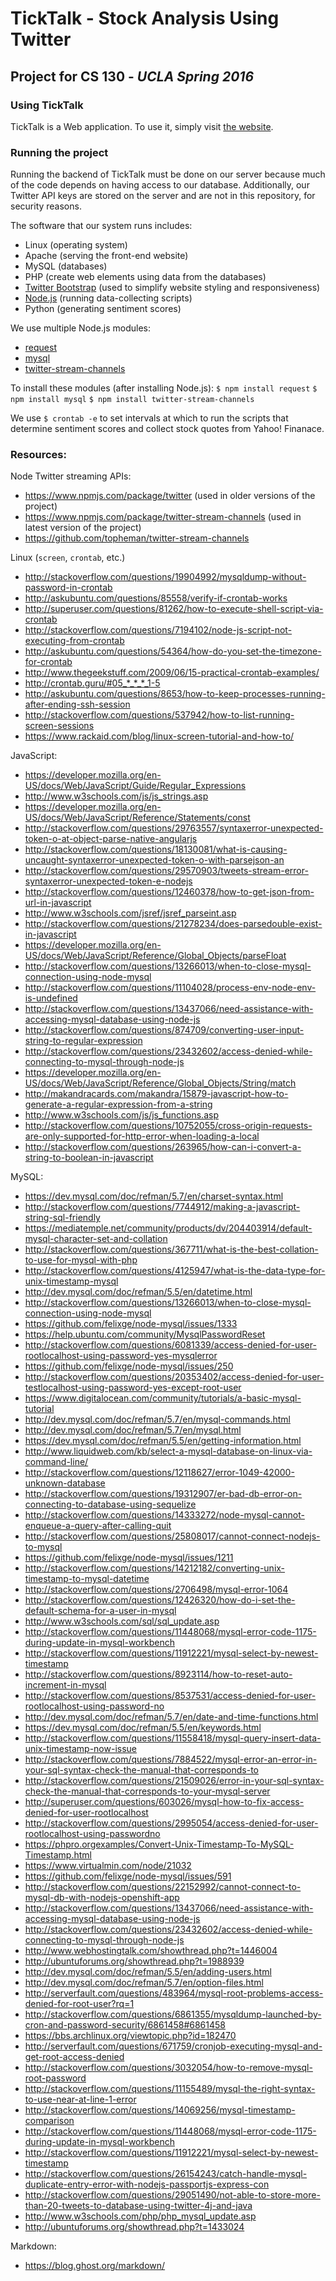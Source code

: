 # TickTalk - Stock Analysis Using Twitter
## Project for CS 130 - *UCLA Spring 2016*

### Using TickTalk

TickTalk is a Web application.  To use it, simply visit [the website](http://52.27.111.35/).

### Running the project

Running the backend of TickTalk must be done on our server because much of the code depends on having access to our database.
Additionally, our Twitter API keys are stored on the server and are not in this repository, for security reasons.

The software that our system runs includes:
* Linux (operating system)
* Apache (serving the front-end website)
* MySQL (databases)
* PHP (create web elements using data from the databases)
* [Twitter Bootstrap](http://getbootstrap.com/2.3.2/) (used to simplify website styling and responsiveness)
* [Node.js](https://nodejs.org/en/) (running data-collecting scripts)
* Python (generating sentiment scores)

We use multiple Node.js modules:
* [request](https://github.com/request/request)
* [mysql](https://github.com/felixge/node-mysql)
* [twitter-stream-channels](https://www.npmjs.com/package/twitter-stream-channels)

To install these modules (after installing Node.js):
`$ npm install request`
`$ npm install mysql`
`$ npm install twitter-stream-channels`

We use `$ crontab -e` to set intervals at which to run the scripts that determine sentiment scores and collect stock quotes from Yahoo! Finanace.

### Resources:

Node Twitter streaming APIs:
* https://www.npmjs.com/package/twitter (used in older versions of the project)
* https://www.npmjs.com/package/twitter-stream-channels (used in latest version of the project)
* https://github.com/topheman/twitter-stream-channels

Linux (`screen`, `crontab`, etc.)
* http://stackoverflow.com/questions/19904992/mysqldump-without-password-in-crontab
* http://askubuntu.com/questions/85558/verify-if-crontab-works
* http://superuser.com/questions/81262/how-to-execute-shell-script-via-crontab
* http://stackoverflow.com/questions/7194102/node-js-script-not-executing-from-crontab
* http://askubuntu.com/questions/54364/how-do-you-set-the-timezone-for-crontab
* http://www.thegeekstuff.com/2009/06/15-practical-crontab-examples/
* http://crontab.guru/#05_*_*_*_1-5
* http://askubuntu.com/questions/8653/how-to-keep-processes-running-after-ending-ssh-session
* http://stackoverflow.com/questions/537942/how-to-list-running-screen-sessions
* https://www.rackaid.com/blog/linux-screen-tutorial-and-how-to/

JavaScript:
* https://developer.mozilla.org/en-US/docs/Web/JavaScript/Guide/Regular_Expressions
* http://www.w3schools.com/js/js_strings.asp
* https://developer.mozilla.org/en-US/docs/Web/JavaScript/Reference/Statements/const
* http://stackoverflow.com/questions/29763557/syntaxerror-unexpected-token-o-at-object-parse-native-angularjs
* http://stackoverflow.com/questions/18130081/what-is-causing-uncaught-syntaxerror-unexpected-token-o-with-parsejson-an
* http://stackoverflow.com/questions/29570903/tweets-stream-error-syntaxerror-unexpected-token-e-nodejs
* http://stackoverflow.com/questions/12460378/how-to-get-json-from-url-in-javascript
* http://www.w3schools.com/jsref/jsref_parseint.asp
* http://stackoverflow.com/questions/21278234/does-parsedouble-exist-in-javascript
* https://developer.mozilla.org/en-US/docs/Web/JavaScript/Reference/Global_Objects/parseFloat
* http://stackoverflow.com/questions/13266013/when-to-close-mysql-connection-using-node-mysql
* http://stackoverflow.com/questions/11104028/process-env-node-env-is-undefined
* http://stackoverflow.com/questions/13437066/need-assistance-with-accessing-mysql-database-using-node-js
* http://stackoverflow.com/questions/874709/converting-user-input-string-to-regular-expression
* http://stackoverflow.com/questions/23432602/access-denied-while-connecting-to-mysql-through-node-js
* https://developer.mozilla.org/en-US/docs/Web/JavaScript/Reference/Global_Objects/String/match
* http://makandracards.com/makandra/15879-javascript-how-to-generate-a-regular-expression-from-a-string
* http://www.w3schools.com/js/js_functions.asp
* http://stackoverflow.com/questions/10752055/cross-origin-requests-are-only-supported-for-http-error-when-loading-a-local
* http://stackoverflow.com/questions/263965/how-can-i-convert-a-string-to-boolean-in-javascript

MySQL:
* https://dev.mysql.com/doc/refman/5.7/en/charset-syntax.html
* http://stackoverflow.com/questions/7744912/making-a-javascript-string-sql-friendly
* https://mediatemple.net/community/products/dv/204403914/default-mysql-character-set-and-collation
* http://stackoverflow.com/questions/367711/what-is-the-best-collation-to-use-for-mysql-with-php
* http://stackoverflow.com/questions/4125947/what-is-the-data-type-for-unix-timestamp-mysql
* http://dev.mysql.com/doc/refman/5.5/en/datetime.html
* http://stackoverflow.com/questions/13266013/when-to-close-mysql-connection-using-node-mysql
* https://github.com/felixge/node-mysql/issues/1333
* https://help.ubuntu.com/community/MysqlPasswordReset
* http://stackoverflow.com/questions/6081339/access-denied-for-user-rootlocalhost-using-password-yes-mysqlerror
* https://github.com/felixge/node-mysql/issues/250
* http://stackoverflow.com/questions/20353402/access-denied-for-user-testlocalhost-using-password-yes-except-root-user
* https://www.digitalocean.com/community/tutorials/a-basic-mysql-tutorial
* http://dev.mysql.com/doc/refman/5.7/en/mysql-commands.html
* http://dev.mysql.com/doc/refman/5.7/en/mysql.html
* https://dev.mysql.com/doc/refman/5.5/en/getting-information.html
* http://www.liquidweb.com/kb/select-a-mysql-database-on-linux-via-command-line/
* http://stackoverflow.com/questions/12118627/error-1049-42000-unknown-database
* http://stackoverflow.com/questions/19312907/er-bad-db-error-on-connecting-to-database-using-sequelize
* http://stackoverflow.com/questions/14333272/node-mysql-cannot-enqueue-a-query-after-calling-quit
* http://stackoverflow.com/questions/25808017/cannot-connect-nodejs-to-mysql
* https://github.com/felixge/node-mysql/issues/1211
* http://stackoverflow.com/questions/14212182/converting-unix-timestamp-to-mysql-datetime
* http://stackoverflow.com/questions/2706498/mysql-error-1064
* http://stackoverflow.com/questions/12426320/how-do-i-set-the-default-schema-for-a-user-in-mysql
* http://www.w3schools.com/sql/sql_update.asp
* http://stackoverflow.com/questions/11448068/mysql-error-code-1175-during-update-in-mysql-workbench
* http://stackoverflow.com/questions/11912221/mysql-select-by-newest-timestamp
* http://stackoverflow.com/questions/8923114/how-to-reset-auto-increment-in-mysql
* http://stackoverflow.com/questions/8537531/access-denied-for-user-rootlocalhost-using-password-no
* http://dev.mysql.com/doc/refman/5.7/en/date-and-time-functions.html
* https://dev.mysql.com/doc/refman/5.5/en/keywords.html
* http://stackoverflow.com/questions/11558418/mysql-query-insert-data-unix-timestamp-now-issue
* http://stackoverflow.com/questions/7884522/mysql-error-an-error-in-your-sql-syntax-check-the-manual-that-corresponds-to
* http://stackoverflow.com/questions/21509026/error-in-your-sql-syntax-check-the-manual-that-corresponds-to-your-mysql-server
* http://superuser.com/questions/603026/mysql-how-to-fix-access-denied-for-user-rootlocalhost
* http://stackoverflow.com/questions/2995054/access-denied-for-user-rootlocalhost-using-passwordno
* https://phpro.orgexamples/Convert-Unix-Timestamp-To-MySQL-Timestamp.html
* https://www.virtualmin.com/node/21032
* https://github.com/felixge/node-mysql/issues/591
* http://stackoverflow.com/questions/22152992/cannot-connect-to-mysql-db-with-nodejs-openshift-app
* http://stackoverflow.com/questions/13437066/need-assistance-with-accessing-mysql-database-using-node-js
* http://stackoverflow.com/questions/23432602/access-denied-while-connecting-to-mysql-through-node-js
* http://www.webhostingtalk.com/showthread.php?t=1446004
* http://ubuntuforums.org/showthread.php?t=1988939
* http://dev.mysql.com/doc/refman/5.5/en/adding-users.html
* http://dev.mysql.com/doc/refman/5.7/en/option-files.html
* http://serverfault.com/questions/483964/mysql-root-problems-access-denied-for-root-user?rq=1
* http://stackoverflow.com/questions/6861355/mysqldump-launched-by-cron-and-password-security/6861458#6861458
* https://bbs.archlinux.org/viewtopic.php?id=182470
* http://serverfault.com/questions/671759/cronjob-executing-mysql-and-get-root-access-denied
* http://stackoverflow.com/questions/3032054/how-to-remove-mysql-root-password
* http://stackoverflow.com/questions/11155489/mysql-the-right-syntax-to-use-near-at-line-1-error
* http://stackoverflow.com/questions/14069256/mysql-timestamp-comparison
* http://stackoverflow.com/questions/11448068/mysql-error-code-1175-during-update-in-mysql-workbench
* http://stackoverflow.com/questions/11912221/mysql-select-by-newest-timestamp
* http://stackoverflow.com/questions/26154243/catch-handle-mysql-duplicate-entry-error-with-nodejs-passportjs-express-con
* http://stackoverflow.com/questions/29051490/not-able-to-store-more-than-20-tweets-to-database-using-twitter-4j-and-java
* http://www.w3schools.com/php/php_mysql_update.asp
* http://ubuntuforums.org/showthread.php?t=1433024

Markdown:
* https://blog.ghost.org/markdown/